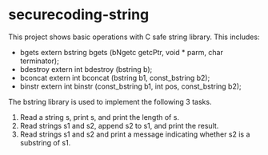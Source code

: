 # securecoding-string

This project shows basic operations with C safe string library. This includes:
  - bgets
      extern bstring bgets (bNgetc getcPtr, void * parm, char terminator);
  - bdestroy
      extern int bdestroy (bstring b);
  - bconcat
      extern int bconcat (bstring b1, const_bstring b2);
  - binstr
      extern int binstr (const_bstring b1, int pos, const_bstring b2);

The bstring library is used to implement the following 3 tasks.
1. Read a string s, print s, and print the length of s.
2. Read strings s1 and s2, append s2 to s1, and print the result.
3. Read strings s1 and s2 and print a message indicating whether s2 is a substring of s1.
